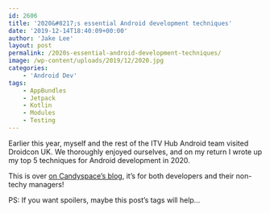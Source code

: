 ```yaml
---
id: 2606
title: '2020&#8217;s essential Android development techniques'
date: '2019-12-14T18:40:09+00:00'
author: 'Jake Lee'
layout: post
permalink: /2020s-essential-android-development-techniques/
image: /wp-content/uploads/2019/12/2020.jpg
categories:
    - 'Android Dev'
tags:
    - AppBundles
    - Jetpack
    - Kotlin
    - Modules
    - Testing
---
```


Earlier this year, myself and the rest of the ITV Hub Android team visited Droidcon UK. We thoroughly enjoyed ourselves, and on my return I wrote up my top 5 techniques for Android development in 2020.

This is over [on Candyspace’s blog](https://blog.candyspace.com/5-essential-android-techniques-for-2020), it’s for both developers and their non-techy managers!

PS: If you want spoilers, maybe this post’s tags will help…